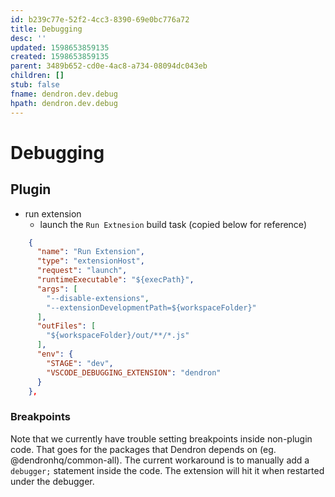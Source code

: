```yaml
---
id: b239c77e-52f2-4cc3-8390-69e0bc776a72
title: Debugging
desc: ''
updated: 1598653859135
created: 1598653859135
parent: 3489b652-cd0e-4ac8-a734-08094dc043eb
children: []
stub: false
fname: dendron.dev.debug
hpath: dendron.dev.debug
---
```

# Debugging

## Plugin

- run extension
  - launch the `Run Extnesion` build task (copied below for reference)

```json
    {
      "name": "Run Extension",
      "type": "extensionHost",
      "request": "launch",
      "runtimeExecutable": "${execPath}",
      "args": [
        "--disable-extensions",
        "--extensionDevelopmentPath=${workspaceFolder}"
      ],
      "outFiles": [
        "${workspaceFolder}/out/**/*.js"
      ],
      "env": {
        "STAGE": "dev",
        "VSCODE_DEBUGGING_EXTENSION": "dendron"
      }
    },
```

### Breakpoints

Note that we currently have trouble setting breakpoints inside non-plugin code. That goes for the packages that Dendron depends on (eg. @dendronhq/common-all). The current workaround is to manually add a `debugger;` statement inside the code. The extension will hit it when restarted under the debugger.
